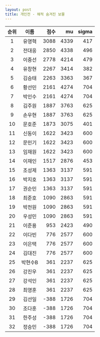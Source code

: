 ```yaml
---
layout: post
title: 개인전 - 해적 숨겨진 보물
---
```


| 순위 | 이름 | 점수 | mu | sigma |
|:---:|:---:|---:|---:|---:|
| 1 | 유영혁 | 3088 | 4339 | 417 |
| 2 | 전대웅 | 2850 | 4338 | 496 |
| 3 | 이중선 | 2778 | 4214 | 479 |
| 4 | 유창현 | 2267 | 3414 | 382 |
| 5 | 김승태 | 2263 | 3363 | 367 |
| 6 | 황선민 | 2161 | 4274 | 704 |
| 7 | 박인수 | 2161 | 4274 | 704 |
| 8 | 김주원 | 1887 | 3763 | 625 |
| 9 | 손우현 | 1887 | 3763 | 625 |
| 10 | 문호준 | 1873 | 3075 | 401 |
| 11 | 신동이 | 1622 | 3423 | 600 |
| 12 | 문민기 | 1622 | 3423 | 600 |
| 13 | 임재원 | 1622 | 3423 | 600 |
| 14 | 이재인 | 1517 | 2876 | 453 |
| 15 | 조성제 | 1363 | 3137 | 591 |
| 16 | 박지호 | 1363 | 3137 | 591 |
| 17 | 권순민 | 1363 | 3137 | 591 |
| 18 | 최준호 | 1090 | 2863 | 591 |
| 19 | 박천원 | 1090 | 2863 | 591 |
| 20 | 우성민 | 1090 | 2863 | 591 |
| 21 | 이준용 | 953 | 2423 | 490 |
| 22 | 이다빈 | 776 | 2577 | 600 |
| 23 | 이은택 | 776 | 2577 | 600 |
| 24 | 김대진 | 776 | 2577 | 600 |
| 25 | 박현수B | 361 | 2237 | 625 |
| 26 | 강진우 | 361 | 2237 | 625 |
| 27 | 강석인 | 361 | 2237 | 625 |
| 28 | 최영훈 | 361 | 2237 | 625 |
| 29 | 김선일 | -388 | 1726 | 704 |
| 30 | 조다훈 | -388 | 1726 | 704 |
| 31 | 한주성 | -388 | 1726 | 704 |
| 32 | 정승민 | -388 | 1726 | 704 |

